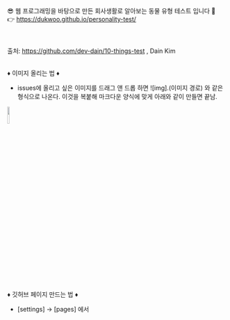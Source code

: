 
😎 웹 프로그래밍을 바탕으로 만든 회사생활로 알아보는 동물 유형 테스트 입니다 🙌 
<br>
👉 https://dukwoo.github.io/personality-test/ 

<br><br>
출처: https://github.com/dev-dain/10-things-test , Dain Kim


<br> ♦ 이미지 올리는 법 ♦ <br>
- issues에 올리고 싶은 이미지를 드래그 앤 드롭 하면 ![img].(이미지 경로) 와 같은 형식으로 나온다. 이것을 복붙해 마크다운 양식에 맞게 아래와 같이 만들면 끝남. <br>
<img width="10%" src="https://user-images.githubusercontent.com/86765012/126488989-4be7fded-1657-4eab-a60f-f304d3710967.png"/>

<br> ♦ 깃허브 페이지 만드는 법 ♦ <br>
- [settings] -> [pages] 에서 
